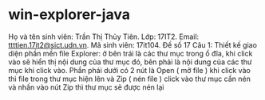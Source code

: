# win-explorer-java
Họ và tên sinh viên: Trần Thị Thủy Tiên. Lớp: 17IT2. Email: ttttien.17it2@sict.udn.vn. Mã sinh viên: 17it104. Đề số 17
Câu 1: Thiết kế giao diện phần mền file Explorer: ở bên trái là các thư mục trong ổ đĩa, khi click vào sẽ hiển thị nội dung của thư mục đó, 
bên phải là nội dung của các thư mục khi click vào. Phần phái dưới có 2 nút là Open ( mở file ) khi click vào thì file trong thư mục hiện lên và Zip ( nén file ) click vào thư mục cần nén và nhấn vào nút Zip thì thư mục sẽ được nén lại
